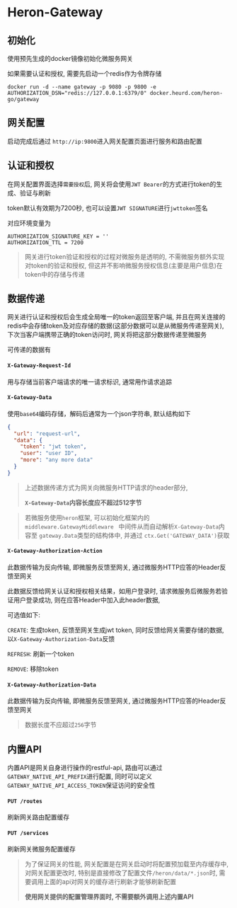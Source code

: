# Heron-Gateway

## 初始化

使用预先生成的docker镜像初始化微服务网关

如果需要认证和授权, 需要先启动一个redis作为令牌存储

```shell
docker run -d --name gateway -p 9080 -p 9800 -e AUTHORIZATION_DSN="redis://127.0.0.1:6379/0" docker.heurd.com/heron-go/gateway
```

## 网关配置

启动完成后通过 `http://ip:9800`进入网关配置页面进行服务和路由配置

## 认证和授权

在网关配置界面选择`需要授权`后, 网关将会使用`JWT Bearer`的方式进行token的生成、验证与刷新

token默认有效期为7200秒, 也可以设置`JWT SIGNATURE`进行`jwttoken`签名

对应环境变量为

```
AUTHORIZATION_SIGNATURE_KEY = ''
AUTHORIZATION_TTL = 7200
```



> 网关进行token验证和授权的过程对微服务是透明的, 不需微服务额外实现对token的验证和授权, 但这并不影响微服务授权信息(主要是用户信息)在token中的存储与传递

## 数据传递

网关进行认证和授权后会生成全局唯一的token返回至客户端, 并且在网关连接的redis中会存储token及对应存储的数据(这部分数据可以是从微服务传递至网关), 下次当客户端携带正确的token访问时, 网关将把这部分数据传递至微服务

可传递的数据有

#### `X-Gateway-Request-Id`

用与存储当前客户端请求的唯一请求标识, 通常用作请求追踪



#### `X-Gateway-Data`

使用`base64`编码存储，解码后通常为一个json字符串, 默认结构如下

```json
{
  "url": "request-url",
  "data": {
    "token": "jwt token",
    "user": "user ID",
    "more": "any more data"
  }
}
```



> 上述数据传递方式为网关向微服务HTTP请求的header部分,
>
> **`X-Gateway-Data`内容长度应不超过512字节**

> 若微服务使用`heron`框架, 可以初始化框架内的 `middleware.GatewayMiddleware ` 中间件从而自动解析`X-Gateway-Data`内容至 `gateway.Data`类型的结构体中, 并通过 `ctx.Get('GATEWAY_DATA')`获取



#### `X-Gateway-Authorization-Action`

此数据传输为反向传输, 即微服务反馈至网关, 通过微服务HTTP应答的Header反馈至网关

此数据反馈给网关认证和授权相关结果，如用户登录时, 请求微服务后微服务若验证用户登录成功, 则在应答Header中加入此header数据, 

可选值如下:

`CREATE`: 生成token, 反馈至网关生成jwt token, 同时反馈给网关需要存储的数据, 以`X-Gateway-Authorization-Data`反馈

`REFRESH`: 刷新一个token

`REMOVE`: 移除token



#### `X-Gateway-Authorization-Data`

此数据传输为反向传输, 即微服务反馈至网关, 通过微服务HTTP应答的Header反馈至网关

> 数据长度不应超过`256`字节

## 内置API

内置API是网关自身进行操作的restful-api, 路由可以通过 `GATEWAY_NATIVE_API_PREFIX`进行配置, 同时可以定义 `GATEWAY_NATIVE_API_ACCESS_TOKEN`保证访问的安全性

#### `PUT /routes`

刷新网关路由配置缓存

#### `PUT /services`

刷新网关微服务配置缓存

> 为了保证网关的性能, 网关配置是在网关启动时将配置预加载至内存缓存中, 对网关配置更改时, 特别是直接修改了配置文件`/heron/data/*.json`时, 需要调用上面的api对网关的缓存进行刷新才能够刷新配置
>
> **使用网关提供的配置管理界面时, 不需要额外调用上述内置API**